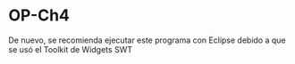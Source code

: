# OP-Ch4

De nuevo, se recomienda ejecutar este programa con Eclipse debido a que se usó el Toolkit de Widgets SWT
